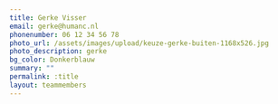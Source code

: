 ```yaml
---
title: Gerke Visser
email: gerke@humanc.nl
phonenumber: 06 12 34 56 78
photo_url: /assets/images/upload/keuze-gerke-buiten-1168x526.jpg
photo_description: gerke
bg_color: Donkerblauw
summary: ""
permalink: :title
layout: teammembers
---
```

